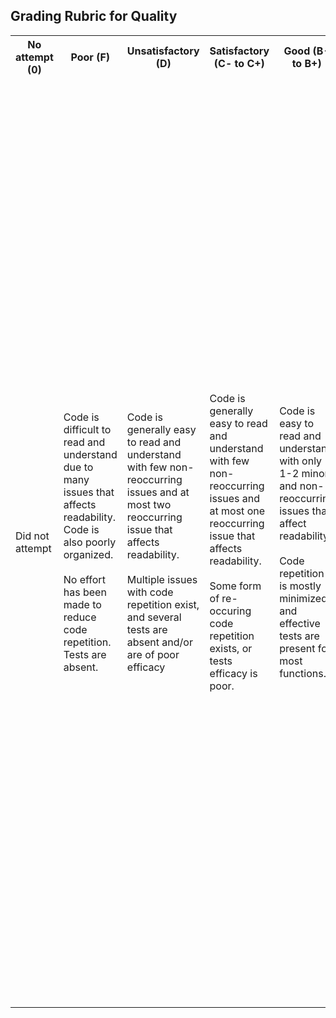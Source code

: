 ## Grading Rubric for Quality ##

<table>
  <tr>
    <th>No attempt (0)</th>
    <th>Poor (F)</th>
    <th>Unsatisfactory (D)</th>
    <th>Satisfactory (C- to C+)</th>
    <th>Good (B- to B+)</th>  
    <th>Excellent (A- to A+)</th>
  </tr>
  <tr>
    <td>Did not attempt</td>
    <td>Code is difficult to read and understand due to many issues that affects readability. Code is also poorly organized.<br></br> No effort has been made to reduce code repetition. Tests are absent.</td>
    <td>Code is generally easy to read and understand with few non-reoccurring issues and at most two reoccurring issue that affects readability. <br></br> Multiple issues with code repetition exist, and several tests are absent and/or are of poor efficacy</td>
    <td>Code is generally easy to read and understand with few non-reoccurring issues and at most one reoccurring issue that affects readability. <br></br> Some form of re-occuring code repetition exists, or tests efficacy is poor. </td>
    <td>Code is easy to read and understand with only 1-2 minor and non-reoccurring issues that affect readability. <br></br> Code repetition is mostly minimized and effective tests are present for most functions.</td>
    <td>Code is exceptionally easy to read and understand.<br></br> For example, variable names are clear and self-documenting, an appropriate amount of whitespace is used to maximize visibility, tabs and spaces are not mixed for indentation, sufficient comments are given.<br></br> All functions have proper documentation (e.g. docstrings in Python). <br></br> Overall, the code is extremely well organized and documented. <br></br>Code repetition is minimized via the use of loops/mapping functions, functions or classes or scripts/files as needed without becoming overly complicated. <br></br> Functions are short, concise, and cohesive without losing clarity; code can be easily modified. <br></br> Tests are present to ensure functions work as expected. Exceptions are caught and thrown if necessary (Once students have learned about exceptions).</td>
</tr>
</table>
